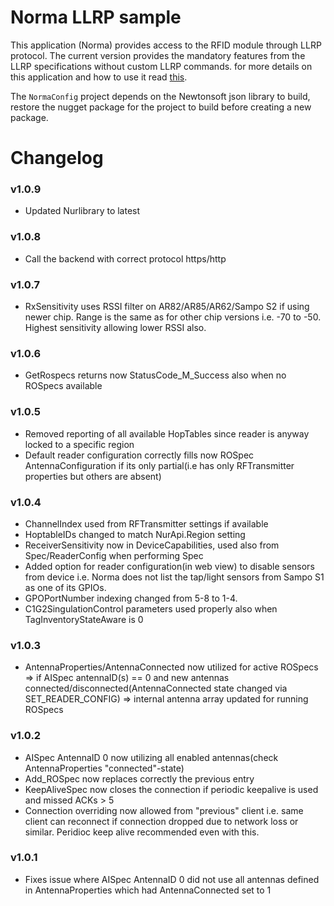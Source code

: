 # Norma LLRP sample
This application (Norma) provides access to the RFID module through LLRP protocol. The current version provides the mandatory features from the LLRP specifications without custom LLRP commands. for more details on this application and how to use it read [this](../docs/AN007_AR8x_LLRP_Norma.docx).

The `NormaConfig` project depends on the Newtonsoft json library to build, restore the nugget package for the project to build before creating a new package.

# Changelog

### v1.0.9
- Updated Nurlibrary to latest 

### v1.0.8
- Call the backend with correct protocol https/http

### v1.0.7
- RxSensitivity uses RSSI filter on AR82/AR85/AR62/Sampo S2 if using newer chip. Range is the same as for other chip versions i.e. -70 to -50. Highest sensitivity allowing lower RSSI also.

### v1.0.6
- GetRospecs returns now StatusCode_M_Success also when no ROSpecs available

### v1.0.5
- Removed reporting of all available HopTables since reader is anyway locked to a specific region
- Default reader configuration correctly fills now ROSpec AntennaConfiguration if its only partial(i.e has only RFTransmitter properties but others are absent)

### v1.0.4
- ChannelIndex used from RFTransmitter settings if available
- HoptableIDs changed to match NurApi.Region setting
- ReceiverSensitivity now in DeviceCapabilities, used also from Spec/ReaderConfig when performing Spec
- Added option for reader configuration(in web view) to disable sensors from device i.e. Norma does not list the tap/light sensors from Sampo S1 as one of its GPIOs. 
- GPOPortNumber indexing changed from 5-8 to 1-4. 
- C1G2SingulationControl parameters used properly also when TagInventoryStateAware is 0

### v1.0.3
- AntennaProperties/AntennaConnected now utilized for active ROSpecs => if AISpec antennaID(s) == 0 and new antennas connected/disconnected(AntennaConnected state changed via SET_READER_CONFIG) => internal antenna array updated for running ROSpecs

### v1.0.2
- AISpec AntennaID 0 now utilizing all enabled antennas(check AntennaProperties "connected"-state)
- Add_ROSpec now replaces correctly the previous entry
- KeepAliveSpec now closes the connection if periodic keepalive is used and missed ACKs > 5
- Connection overriding now allowed from "previous" client i.e. same client can reconnect if connection dropped due to network loss or similar. Peridioc keep alive recommended even with this.

### v1.0.1
- Fixes issue where AISpec AntennaID 0 did not use all antennas defined in AntennaProperties which had AntennaConnected set to 1
